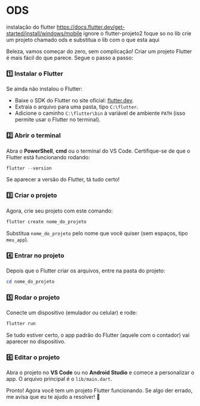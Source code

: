 # ODS
instalação do flutter
https://docs.flutter.dev/get-started/install/windows/mobile
ignore o flutter-projeto2
foque so no lib
crie um projeto chamado ods 
e substitua o lib com o que esta aqui

Beleza, vamos começar do zero, sem complicação! Criar um projeto Flutter é mais fácil do que parece. Segue o passo a passo:

### 1️⃣ **Instalar o Flutter**
Se ainda não instalou o Flutter:
- Baixe o SDK do Flutter no site oficial: [flutter.dev](https://flutter.dev).
- Extraia o arquivo para uma pasta, tipo `C:\flutter`.
- Adicione o caminho `C:\flutter\bin` à variável de ambiente `PATH` (isso permite usar o Flutter no terminal).

### 2️⃣ **Abrir o terminal**
Abra o **PowerShell**, **cmd** ou o terminal do VS Code. Certifique-se de que o Flutter está funcionando rodando:
```powershell
flutter --version
```
Se aparecer a versão do Flutter, tá tudo certo!

### 3️⃣ **Criar o projeto**
Agora, crie seu projeto com este comando:
```powershell
flutter create nome_do_projeto
```
Substitua `nome_do_projeto` pelo nome que você quiser (sem espaços, tipo `meu_app`).

### 4️⃣ **Entrar no projeto**
Depois que o Flutter criar os arquivos, entre na pasta do projeto:
```powershell
cd nome_do_projeto
```

### 5️⃣ **Rodar o projeto**
Conecte um dispositivo (emulador ou celular) e rode:
```powershell
flutter run
```
Se tudo estiver certo, o app padrão do Flutter (aquele com o contador) vai aparecer no dispositivo.

### 6️⃣ **Editar o projeto**
Abra o projeto no **VS Code** ou no **Android Studio** e comece a personalizar o app. O arquivo principal é o `lib/main.dart`.

Pronto! Agora você tem um projeto Flutter funcionando. Se algo der errado, me avisa que eu te ajudo a resolver! 🚀


